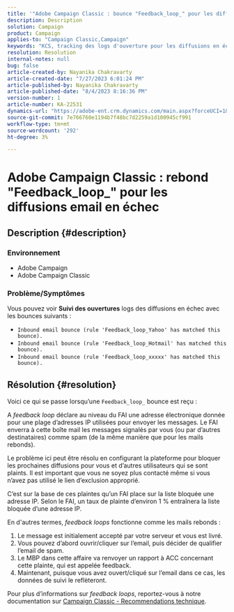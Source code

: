 ```yaml
---
title: '"Adobe Campaign Classic : bounce "Feedback_loop_" pour les diffusions email en échec"'
description: Description
solution: Campaign
product: Campaign
applies-to: "Campaign Classic,Campaign"
keywords: "KCS, tracking des logs d'ouverture pour les diffusions en échec, feedback loop, Inbound email bounce, ACC, "
resolution: Resolution
internal-notes: null
bug: false
article-created-by: Nayanika Chakravarty
article-created-date: "7/27/2023 6:01:24 PM"
article-published-by: Nayanika Chakravarty
article-published-date: "8/4/2023 8:16:36 PM"
version-number: 1
article-number: KA-22531
dynamics-url: "https://adobe-ent.crm.dynamics.com/main.aspx?forceUCI=1&pagetype=entityrecord&etn=knowledgearticle&id=ede15597-a72c-ee11-bdf4-6045bd006149"
source-git-commit: 7e766760e1194b7f48bc7d2259a1d100945cf991
workflow-type: tm+mt
source-wordcount: '292'
ht-degree: 3%

---
```


# Adobe Campaign Classic : rebond &quot;Feedback_loop_&quot; pour les diffusions email en échec

## Description {#description}


### Environnement

- Adobe Campaign
- Adobe Campaign Classic


### Problème/Symptômes

Vous pouvez voir <b>Suivi des ouvertures</b> logs des diffusions en échec avec les bounces suivants :

- `Inbound email bounce (rule 'Feedback_loop_Yahoo' has matched this bounce).`
- `Inbound email bounce (rule 'Feedback_loop_Hotmail' has matched this bounce).`
- `Inbound email bounce (rule 'Feedback_loop_xxxxx' has matched this bounce).`



## Résolution {#resolution}


Voici ce qui se passe lorsqu’une `Feedback_loop_` bounce est reçu :

A *feedback loop* déclare au niveau du FAI une adresse électronique donnée pour une plage d’adresses IP utilisées pour envoyer les messages. Le FAI enverra à cette boîte mail les messages signalés par vous (ou par d’autres destinataires) comme spam (de la même manière que pour les mails rebonds).

Le problème ici peut être résolu en configurant la plateforme pour bloquer les prochaines diffusions pour vous et d’autres utilisateurs qui se sont plaints. Il est important que vous ne soyez plus contacté même si vous n’avez pas utilisé le lien d’exclusion approprié.

C’est sur la base de ces plaintes qu’un FAI place sur la liste bloquée une adresse IP. Selon le FAI, un taux de plainte d’environ 1 % entraînera la liste bloquée d’une adresse IP.

En d&#39;autres termes, *feedback loops* fonctionne comme les mails rebonds :

1. Le message est initialement accepté par votre serveur et vous est livré.
2. Vous pouvez d’abord ouvrir/cliquer sur l’email, puis décider de qualifier l’email de spam.
3. Le MBP dans cette affaire va renvoyer un rapport à ACC concernant cette plainte, qui est appelée feedback.
4. Maintenant, puisque vous avez ouvert/cliqué sur l’email dans ce cas, les données de suivi le reflèteront.


Pour plus d’informations sur *feedback loops*, reportez-vous à notre documentation sur [Campaign Classic - Recommendations technique](https://experienceleague.adobe.com/docs/deliverability-learn/deliverability-best-practice-guide/additional-resources/campaign/acc-technical-recommendations.html?lang=en#feedback-loop-acc).
